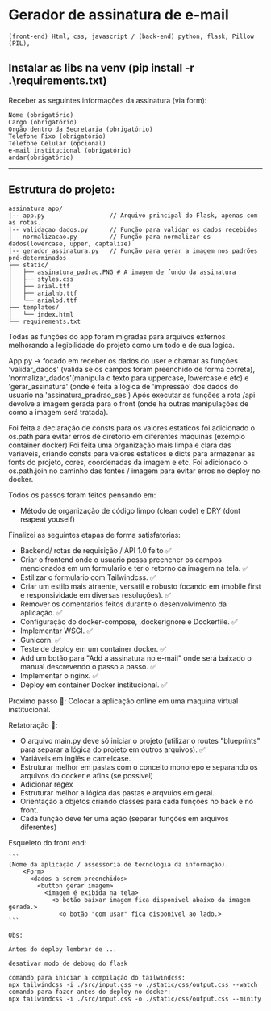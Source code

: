 # Gerador de assinatura de e-mail
`(front-end) Html, css, javascript / (back-end) python, flask, Pillow (PIL),`

Instalar as libs na venv (pip install -r .\requirements.txt)
------------------------

Receber as seguintes informações da assinatura (via form):
```
Nome (obrigatório)
Cargo (obrigatório)
Orgão dentro da Secretaria (obrigatório)
Telefone Fixo (obrigatório)
Telefone Celular (opcional)	
e-mail institucional (obrigatório)
andar(obrigatório)
```
------------------------

## Estrutura do projeto:

```
assinatura_app/
|-- app.py                  // Arquivo principal do Flask, apenas com as rotas.
|-- validacao_dados.py      // Função para validar os dados recebidos
|-- normalizacao.py         // Função para normalizar os dados(lowercase, upper, captalize)
|-- gerador_assinatura.py   // Função para gerar a imagem nos padrões pré-determinados
├── static/
│   ├── assinatura_padrao.PNG # A imagem de fundo da assinatura
│   ├── styles.css
│   ├── arial.ttf 
│   ├── arialnb.ttf 
│   └── arialbd.ttf
├── templates/
│   └── index.html
└── requirements.txt
```


Todas as funções do app foram migradas para arquivos externos melhorando a legibilidade do projeto como um todo e de sua logica.
    
App.py -> focado em receber os dados do user e chamar as funções 'validar_dados' (valida se os campos foram preenchido de forma correta), 'normalizar_dados'(manipula o texto para uppercase, lowercase e etc) e 'gerar_assinatura' (onde é feita a lógica de 'impressão' dos dados do usuario na 'assinatura_pradrao_ses')
Após executar as funções a rota /api devolve a imagem gerada para o front (onde há outras manipulações de como a imagem será tratada).
    
Foi feita a declaração de consts para os valores estaticos foi adicionado o os.path para evitar erros de diretorio em diferentes maquinas (exemplo container docker)
Foi feita uma organização mais limpa e clara das variáveis, criando consts para valores estaticos e dicts para armazenar as fonts do projeto, cores, coordenadas da imagem e etc.
Foi adicionado o os.path.join no caminho das fontes / imagem para evitar erros no deploy no docker.

Todos os passos foram feitos pensando em:
- Método de organização de código limpo (clean code) e DRY (dont reapeat youself)

Finalizei as seguintes etapas de forma satisfatorias:
- Backend/ rotas de requisição / API 1.0 feito ✅
- Criar o frontend onde o usuario possa preencher os campos mencionados em um formulario e ter o retorno da imagem na tela. ✅  
- Estilizar o formulario com Tailwindcss. ✅ 
- Criar um estilo mais atraente, versatil e robusto focando em (mobile first e responsividade em diversas resoluções). ✅ 
- Remover os comentarios feitos durante o desenvolvimento da aplicação. ✅
- Configuração do docker-compose, .dockerignore e Dockerfile. ✅
- Implementar WSGI. ✅
- Gunicorn. ✅
- Teste de deploy em um container docker. ✅
- Add um botão para "Add a assinatura no e-mail" onde será baixado o manual descrevendo o passo a passo. ✅
- Implementar o nginx. ✅
- Deploy em container Docker institucional. ✅

Proximo passo 🎯:
Colocar a aplicação online em uma maquina virtual institucional.

Refatoração 🎯:
- O arquivo main.py deve só iniciar o projeto (utilizar o routes "blueprints" para separar a lógica do projeto em outros arquivos). ✅
- Variáveis em inglês e camelcase.
- Estruturar melhor em pastas com o conceito monorepo e separando os arquivos do docker e afins (se possivel)
- Adicionar regex
- Estruturar melhor a lógica das pastas e arqvuios em geral.
- Orientação a objetos criando classes para cada funções no back e no front.
- Cada função deve ter uma ação (separar funções em arquivos diferentes)

Esqueleto do front end:

    ```
    (Nome da aplicação / assessoria de tecnologia da informação).
        <Form>
          <dados a serem preenchidos>
            <button gerar imagem>
              <imagem é exibida na tela>
                <o botão baixar imagem fica disponivel abaixo da imagem gerada.>
                  <o botão "com usar" fica disponivel ao lado.>
    ```

             
```
Obs: 

Antes do deploy lembrar de ...

desativar modo de debbug do flask

comando para iniciar a compilação do tailwindcss:  
npx tailwindcss -i ./src/input.css -o ./static/css/output.css --watch  
comando para fazer antes do deploy no docker:  
npx tailwindcss -i ./src/input.css -o ./static/css/output.css --minify

```